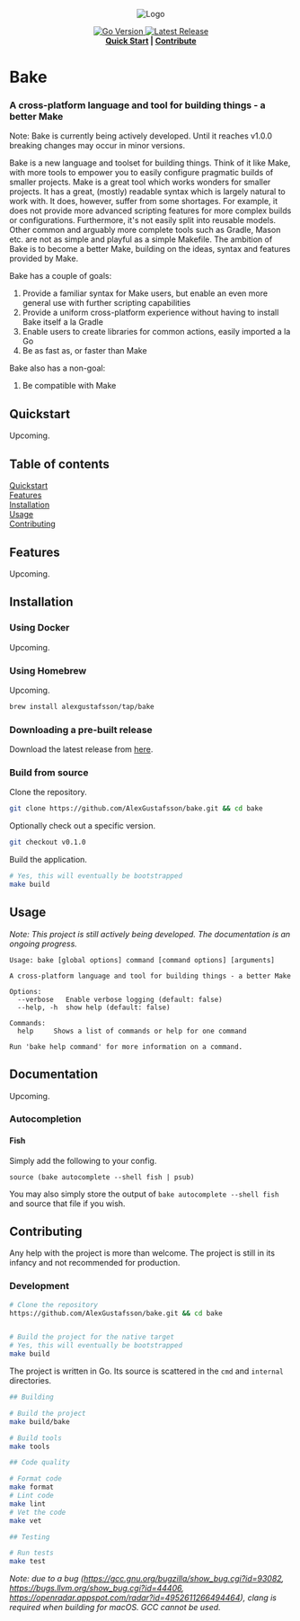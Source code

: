 <p align="center">
  <img src="assets/logo-240x240.png" alt="Logo">
</p>
<p align="center">
  <a href="https://github.com/AlexGustafsson/bake/blob/master/go.mod">
    <img src="https://shields.io/github/go-mod/go-version/AlexGustafsson/bake" alt="Go Version" />
  </a>
  <a href="https://github.com/AlexGustafsson/bake/releases">
    <img src="https://flat.badgen.net/github/release/AlexGustafsson/bake" alt="Latest Release" />
  </a>
  <br>
  <strong><a href="#quickstart">Quick Start</a> | <a href="#contribute">Contribute</a> </strong>
</p>

# Bake
### A cross-platform language and tool for building things - a better Make

Note: Bake is currently being actively developed. Until it reaches v1.0.0 breaking changes may occur in minor versions.

Bake is a new language and toolset for building things. Think of it like Make, with more tools to empower you to easily configure pragmatic builds of smaller projects. Make is a great tool which works wonders for smaller projects. It has a great, (mostly) readable syntax which is largely natural to work with. It does, however, suffer from some shortages. For example, it does not provide more advanced scripting features for more complex builds or configurations. Furthermore, it's not easily split into reusable models. Other common and arguably more complete tools such as Gradle, Mason etc. are not as simple and playful as a simple Makefile. The ambition of Bake is to become a better Make, building on the ideas, syntax and features provided by Make.

Bake has a couple of goals:

1. Provide a familiar syntax for Make users, but enable an even more general use with further scripting capabilities
2. Provide a uniform cross-platform experience without having to install Bake itself a la Gradle
3. Enable users to create libraries for common actions, easily imported a la Go
4. Be as fast as, or faster than Make

Bake also has a non-goal:

1. Be compatible with Make

## Quickstart
<a name="quickstart"></a>

Upcoming.

## Table of contents

[Quickstart](#quickstart)<br/>
[Features](#features)<br />
[Installation](#installation)<br />
[Usage](#usage)<br />
[Contributing](#contributing)

<a id="features"></a>
## Features

Upcoming.

<a id="installation"></a>
## Installation

### Using Docker

Upcoming.

### Using Homebrew

Upcoming.

```sh
brew install alexgustafsson/tap/bake
```

### Downloading a pre-built release

Download the latest release from [here](https://github.com/AlexGustafsson/bake/releases).

### Build from source

Clone the repository.

```sh
git clone https://github.com/AlexGustafsson/bake.git && cd bake
```

Optionally check out a specific version.

```sh
git checkout v0.1.0
```

Build the application.

```sh
# Yes, this will eventually be bootstrapped
make build
```

## Usage
<a name="usage"></a>

_Note: This project is still actively being developed. The documentation is an ongoing progress._

```
Usage: bake [global options] command [command options] [arguments]

A cross-platform language and tool for building things - a better Make

Options:
  --verbose   Enable verbose logging (default: false)
  --help, -h  show help (default: false)

Commands:
  help     Shows a list of commands or help for one command

Run 'bake help command' for more information on a command.
```

## Documentation

Upcoming.

### Autocompletion

#### Fish

Simply add the following to your config.

```fish
source (bake autocomplete --shell fish | psub)
```

You may also simply store the output of `bake autocomplete --shell fish` and source that file if you wish.

## Contributing
<a name="contributing"></a>

Any help with the project is more than welcome. The project is still in its infancy and not recommended for production.

### Development

```sh
# Clone the repository
https://github.com/AlexGustafsson/bake.git && cd bake


# Build the project for the native target
# Yes, this will eventually be bootstrapped
make build
```

The project is written in Go. Its source is scattered in the `cmd` and `internal` directories.

```sh
## Building

# Build the project
make build/bake

# Build tools
make tools

## Code quality

# Format code
make format
# Lint code
make lint
# Vet the code
make vet

## Testing

# Run tests
make test
```

_Note: due to a bug (https://gcc.gnu.org/bugzilla/show_bug.cgi?id=93082, https://bugs.llvm.org/show_bug.cgi?id=44406, https://openradar.appspot.com/radar?id=4952611266494464), clang is required when building for macOS. GCC cannot be used._
